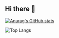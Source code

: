 ## Hi there 👋

<!--
**AxeDelUbac/AxeDelUbac** is a ✨ _special_ ✨ repository because its `README.md` (this file) appears on your GitHub profile.

Here are some ideas to get you started:

- 🔭 I’m currently working on ...
- 🌱 I’m currently learning ...
- 👯 I’m looking to collaborate on ...
- 🤔 I’m looking for help with ...
- 💬 Ask me about ...
- 📫 How to reach me: ...
- 😄 Pronouns: ...
- ⚡ Fun fact: ...
-->

<!-- ![Statistiques GitHub](https://github-readme-stats.vercel.app/api?username=AxeDelUbac&show_icons=true&theme=default)
![Langages les plus utilisés](https://github-readme-stats.vercel.app/api/top-langs/?username=AxeDelUbac&layout=compact) -->

[![Anurag's GitHub stats](https://github-readme-stats.vercel.app/api?username=AxeDelUbac)](https://github.com/anuraghazra/github-readme-stats)

![Top Langs](https://github-readme-stats.vercel.app/api/top-langs/?username=AxeDelUbac&langs_count=8)